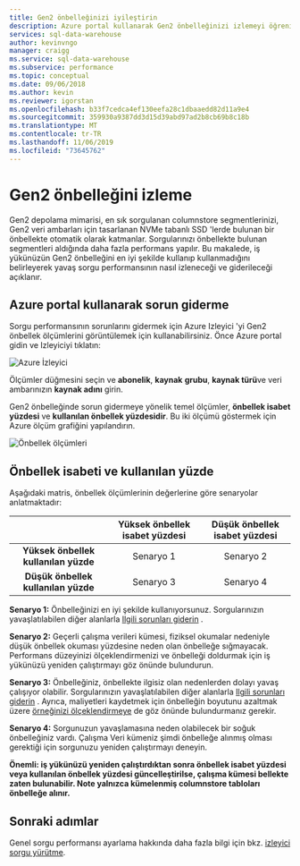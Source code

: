 ```yaml
---
title: Gen2 önbelleğinizi iyileştirin
description: Azure portal kullanarak Gen2 önbelleğinizi izlemeyi öğrenin.
services: sql-data-warehouse
author: kevinvngo
manager: craigg
ms.service: sql-data-warehouse
ms.subservice: performance
ms.topic: conceptual
ms.date: 09/06/2018
ms.author: kevin
ms.reviewer: igorstan
ms.openlocfilehash: b33f7cedca4ef130eefa28c1dbaaedd82d11a9e4
ms.sourcegitcommit: 359930a9387dd3d15d39abd97ad2b8cb69b8c18b
ms.translationtype: MT
ms.contentlocale: tr-TR
ms.lasthandoff: 11/06/2019
ms.locfileid: "73645762"
---
```

# <a name="how-to-monitor-the-gen2-cache"></a>Gen2 önbelleğini izleme
Gen2 depolama mimarisi, en sık sorgulanan columnstore segmentlerinizi, Gen2 veri ambarları için tasarlanan NVMe tabanlı SSD 'lerde bulunan bir önbellekte otomatik olarak katmanlar. Sorgularınızı önbellekte bulunan segmentleri aldığında daha fazla performans yapılır. Bu makalede, iş yükünüzün Gen2 önbelleğini en iyi şekilde kullanıp kullanmadığını belirleyerek yavaş sorgu performansının nasıl izleneceği ve giderileceği açıklanır.  
## <a name="troubleshoot-using-the-azure-portal"></a>Azure portal kullanarak sorun giderme
Sorgu performansının sorunlarını gidermek için Azure Izleyici 'yi Gen2 önbellek ölçümlerini görüntülemek için kullanabilirsiniz. Önce Azure portal gidin ve Izleyiciyi tıklatın:

![Azure İzleyici](./media/sql-data-warehouse-cache-portal/cache_0.png)

Ölçümler düğmesini seçin ve **abonelik**, **kaynak** **grubu**, **kaynak türü**ve veri ambarınızın **kaynak adını** girin.

Gen2 önbelleğinde sorun gidermeye yönelik temel ölçümler, **önbellek isabet yüzdesi** ve **kullanılan önbellek yüzdesidir**. Bu iki ölçümü göstermek için Azure ölçüm grafiğini yapılandırın.

![Önbellek ölçümleri](./media/sql-data-warehouse-cache-portal/cache_1.png)


## <a name="cache-hit-and-used-percentage"></a>Önbellek isabeti ve kullanılan yüzde
Aşağıdaki matris, önbellek ölçümlerinin değerlerine göre senaryolar anlatmaktadır:

|                                | **Yüksek önbellek isabet yüzdesi** | **Düşük önbellek isabet yüzdesi** |
| :----------------------------: | :---------------------------: | :--------------------------: |
| **Yüksek önbellek kullanılan yüzde** |          Senaryo 1           |          Senaryo 2          |
| **Düşük önbellek kullanılan yüzde**  |          Senaryo 3           |          Senaryo 4          |

**Senaryo 1:** Önbelleğinizi en iyi şekilde kullanıyorsunuz. Sorgularınızın yavaşlatılabilen diğer alanlarla [Ilgili sorunları giderin](https://docs.microsoft.com/azure/sql-data-warehouse/sql-data-warehouse-manage-monitor) .

**Senaryo 2:** Geçerli çalışma verileri kümesi, fiziksel okumalar nedeniyle düşük önbellek okuması yüzdesine neden olan önbelleğe sığmayacak. Performans düzeyinizi ölçeklendirmenizi ve önbelleği doldurmak için iş yükünüzü yeniden çalıştırmayı göz önünde bulundurun.

**Senaryo 3:** Önbelleğiniz, önbellekte ilgisiz olan nedenlerden dolayı yavaş çalışıyor olabilir. Sorgularınızın yavaşlatılabilen diğer alanlarla [Ilgili sorunları giderin](https://docs.microsoft.com/azure/sql-data-warehouse/sql-data-warehouse-manage-monitor) . Ayrıca, maliyetleri kaydetmek için önbelleğin boyutunu azaltmak üzere [örneğinizi ölçeklendirmeye](https://docs.microsoft.com/azure/sql-data-warehouse/sql-data-warehouse-manage-monitor) de göz önünde bulundurmanız gerekir. 

**Senaryo 4:** Sorgunuzun yavaşlamasına neden olabilecek bir soğuk önbelleğiniz vardı. Çalışma Veri kümeniz şimdi önbelleğe alınmış olması gerektiği için sorgunuzu yeniden çalıştırmayı deneyin. 

**Önemli: iş yükünüzü yeniden çalıştırdıktan sonra önbellek isabet yüzdesi veya kullanılan önbellek yüzdesi güncelleştirilse, çalışma kümesi bellekte zaten bulunabilir. Note yalnızca kümelenmiş columnstore tabloları önbelleğe alınır.**

## <a name="next-steps"></a>Sonraki adımlar
Genel sorgu performansı ayarlama hakkında daha fazla bilgi için bkz. [izleyici sorgu yürütme](https://docs.microsoft.com/azure/sql-data-warehouse/sql-data-warehouse-manage-monitor#monitor-query-execution).


<!--Image references-->

<!--Article references-->
[SQL Data Warehouse best practices]: ./sql-data-warehouse-best-practices.md
[System views]: ./sql-data-warehouse-reference-tsql-system-views.md
[Table distribution]: ./sql-data-warehouse-tables-distribute.md
[Investigating queries waiting for resources]: ./sql-data-warehouse-manage-monitor.md#waiting

<!--MSDN references-->
[sys.dm_pdw_dms_workers]: https://msdn.microsoft.com/library/mt203878.aspx
[sys.dm_pdw_exec_requests]: https://msdn.microsoft.com/library/mt203887.aspx
[sys.dm_pdw_exec_sessions]: https://msdn.microsoft.com/library/mt203883.aspx
[sys.dm_pdw_request_steps]: https://msdn.microsoft.com/library/mt203913.aspx
[sys.dm_pdw_sql_requests]: https://msdn.microsoft.com/library/mt203889.aspx
[DBCC PDW_SHOWEXECUTIONPLAN]: https://msdn.microsoft.com/library/mt204017.aspx
[DBCC PDW_SHOWSPACEUSED]: https://msdn.microsoft.com/library/mt204028.aspx
[LABEL]: https://msdn.microsoft.com/library/ms190322.aspx
